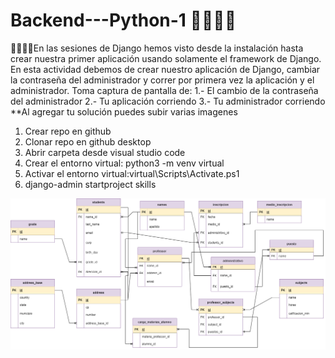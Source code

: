 # Backend---Python-1 🐍👩‍💻💜
🐍👩‍💻💜En las sesiones de Django hemos visto desde la instalación hasta crear nuestra primer aplicación usando solamente el framework de Django.  En esta actividad debemos de crear nuestro aplicación de Django, cambiar la contraseña del administrador y correr por primera vez la aplicación y el administrador.    Toma captura de pantalla de:  1.- El cambio de la contraseña del administrador  2.- Tu aplicación corriendo  3.- Tu administrador corriendo    **Al agregar tu solución puedes subir varias imagenes



<ol>
  <li>Crear repo en github</li>
  <li>Clonar repo en github desktop</li>
  <li>Abrir carpeta desde visual studio code</li>
  <li>Crear el entorno virtual: python3 -m venv virtual</li>
  <li>Activar el entorno virtual:virtual\Scripts\Activate.ps1</li>
  <li>django-admin startproject skills</li>
</ol>

![alt text](https://github.com/ferre55/Fundamentos-de-bases-de-datos/blob/main/escolaar1.drawio.png)



